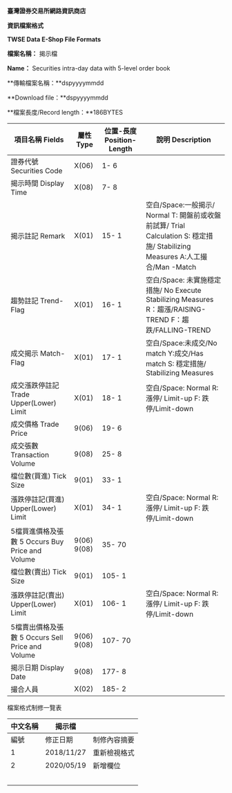 

 **臺灣證券交易所網路資訊商店**

**資訊檔案格式**

**TWSE Data E-Shop File Formats**

**檔案名稱：** 揭示檔

**Name：** Securities intra-day data with 5-level order book

**傳輸檔案名稱：**dspyyyymmdd

**Download file：**dspyyyymmdd

**檔案長度/Record length：**186BYTES

| 項目名稱  Fields | 屬性  Type | 位置-長度  Position-Length | 說明  Description |
| --- | --- | --- | --- |
| 證券代號  Securities Code | X(06) | 1- 6 |  |
| 揭示時間  Display Time | X(08) | 7- 8 |  |
| 揭示註記  Remark | X(01) | 15- 1 | 空白/Space:一般揭示/ Normal  T: 開盤前或收盤前試算/ Trial Calculation  S: 穩定措施/ Stabilizing Measures  A:人工撮合/Man -Match |
| 趨勢註記  Trend- Flag | X(01) | 16- 1 | 空白/Space: 未實施穩定措施/ No Execute Stabilizing Measures  R：趨漲/RAISING-TREND  F：趨跌/FALLING-TREND |
| 成交揭示  Match-Flag | X(01) | 17- 1 | 空白/Space:未成交/No match  Y:成交/Has match  S: 穩定措施/ Stabilizing Measures |
| 成交漲跌停註記  Trade Upper(Lower) Limit | X(01) | 18- 1 | 空白/Space: Normal  R:漲停/ Limit-up  F: 跌停/Limit-down |
| 成交價格  Trade Price | 9(06) | 19- 6 |  |
| 成交張數  Transaction Volume | 9(08) | 25- 8 |  |
| 檔位數(買進)  Tick Size | 9(01) | 33- 1 |  |
| 漲跌停註記(買進)  Upper(Lower) Limit | X(01) | 34- 1 | 空白/Space: Normal  R:漲停/ Limit-up  F: 跌停/Limit-down |
| 5檔買進價格及張數  5 Occurs Buy Price and Volume | 9(06)  9(08) | 35- 70 |  |
| 檔位數(賣出)  Tick Size | 9(01) | 105- 1 |  |
| 漲跌停註記(賣出)  Upper(Lower) Limit | X(01) | 106- 1 | 空白/Space: Normal  R:漲停/ Limit-up  F: 跌停/Limit-down |
| 5檔賣出價格及張數  5 Occurs Sell Price and Volume | 9(06)  9(08) | 107- 70 |  |
| 揭示日期  Display Date | 9(08) | 177- 8 |  |
| 撮合人員 | X(02) | 185- 2 |  |

檔案格式制修一覽表

| **中文名稱** | 揭示檔 | |
| --- | --- | --- |
| 編號 | 修正日期 | 制修內容摘要 |
| 1 | 2018/11/27 | 重新檢視格式 |
| 2 | 2020/05/19 | 新增欄位 |
|  |  |  |
|  |  |  |
|  |  |  |
|  |  |  |
|  |  |  |



